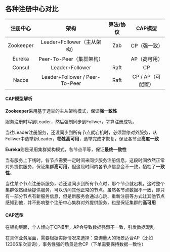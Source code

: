 ## 各种注册中心对比

| 注册中心 |              架构              | 算法/协议 |      CAP模型      |
| :---: | :--: | :--: | :--: |
| Zookeeper | Leader+Follower（主从架构） | Zab | CP（强一致） |
| Eureka | Peer-To-Peer（集群架构） |      | AP（高可用） |
| Consul | Leader+Follower | Raft | CP |
| Nacos | Leader+Follower / Peer-To-Peer | Raft | CP / AP（可配置） |

#### CAP模型解析

**Zookeeper**采用基于选举的主从架构模式，保证**强一致性**

服务注册时写到Leader，然后强制同步到Follwer，才算注册成功。

当往Leader注册服务，还没同步到所有节点就宕机时，必须暂停对外服务，从Follwer中选举新Leader，**牺牲高可用**，选举完成才恢复，保证各节点**高度一致**

**Eureka**则是采用集群架构模式，各节点平等，保证**最终一致性**

当有服务上下线时，各节点需要一定时间来同步服务注册信息，这段时间依然正常对外提供服务，保证集群**高可用**，但这段时间内各节点信息会不一致，牺牲了**一致性**。

当往某个节点注册新服务，若还没同步到所有节点时，那个节点就宕机，这时整个集群依然继续提供服务，可以访问其他正常的节点。虽然各节点数据不一致，即只有一部分节点有新服务信息，但是新服务会通过心跳、重新注册等方式让其他节点感知到他，并不影响整个注册中心集群对外提供服务，也是保证集群的**高可用**



#### CAP选型

在架构层面，个人倾向于CP模型，AP会导致数据强烈不一致，引发数据混乱

在具体业务层面，需要根据实际情况来选择：查询量大的场景适合AP（比如12306车次查询），事务性强的场景适合CP（下单需要保持数据一致性）

